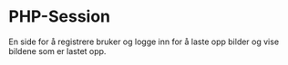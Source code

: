 # PHP-Session
En side for å registrere bruker og logge inn for å laste opp bilder og vise bildene som er lastet opp.
